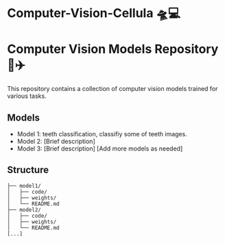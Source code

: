 # Computer-Vision-Cellula 🛸💻

# Computer Vision Models Repository 🚀✈️

This repository contains a collection of computer vision models trained for various tasks.

## Models

- Model 1: teeth classification, classifiy some of teeth images.
- Model 2: [Brief description]
- Model 3: [Brief description]
[Add more models as needed]

## Structure
```repo/
├── model1/
│   ├── code/
│   ├── weights/
│   └── README.md
├── model2/
│   ├── code/
│   ├── weights/
│   └── README.md
[...]
